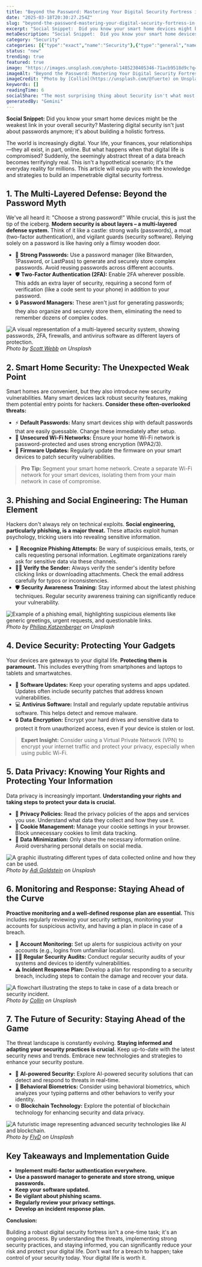 ```yaml
---
title: "Beyond the Password: Mastering Your Digital Security Fortress in 2024"
date: "2025-03-18T20:30:27.254Z"
slug: "beyond-the-password-mastering-your-digital-security-fortress-in-2024"
excerpt: "Social Snippet:  Did you know your smart home devices might be the weakest link in your overall security?  Mastering digital security isn't just about passwords anymore; it's about building a holistic fortress."
metaDescription: "Social Snippet:  Did you know your smart home devices might be the weakest link in your overall security?  Mastering digital security isn't just about pass..."
category: "Security"
categories: [{"type":"exact","name":"Security"},{"type":"general","name":"Technology"},{"type":"medium","name":"Cybersecurity"},{"type":"specific","name":"Data Protection"},{"type":"niche","name":"Encryption Algorithms"}]
status: "new"
trending: true
featured: true
image: "https://images.unsplash.com/photo-1485230405346-71acb9518d9c?q=85&w=1200&fit=max&fm=webp&auto=compress"
imageAlt: "Beyond the Password: Mastering Your Digital Security Fortress in 2024"
imageCredit: "Photo by [Collin](https://unsplash.com/@fuerte) on Unsplash"
keywords: []
readingTime: 6
socialShare: "The most surprising thing about Security isn't what most people think. Find out what experts really say about this game-changing topic."
generatedBy: "Gemini"
---
```




**Social Snippet:**  Did you know your smart home devices might be the weakest link in your overall security?  Mastering digital security isn't just about passwords anymore; it's about building a holistic fortress.

The world is increasingly digital.  Your life, your finances, your relationships—they all exist, in part, online.  But what happens when that digital life is compromised?  Suddenly, the seemingly abstract threat of a data breach becomes terrifyingly real. This isn't a hypothetical scenario; it's the everyday reality for millions. This article will equip you with the knowledge and strategies to build an impenetrable digital security fortress.

## 1. The Multi-Layered Defense:  Beyond the Password Myth

We've all heard it: "Choose a strong password!"  While crucial, this is just the tip of the iceberg.  **Modern security is about layers – a multi-layered defense system.** Think of it like a castle: strong walls (passwords), a moat (two-factor authentication), and vigilant guards (security software).  Relying solely on a password is like having only a flimsy wooden door.

* 🔑 **Strong Passwords:** Use a password manager (like Bitwarden, 1Password, or LastPass) to generate and securely store complex passwords.  Avoid reusing passwords across different accounts.
* 🛡️ **Two-Factor Authentication (2FA):** Enable 2FA wherever possible. This adds an extra layer of security, requiring a second form of verification (like a code sent to your phone) in addition to your password.
* 🔒 **Password Managers:**  These aren't just for generating passwords; they also organize and securely store them, eliminating the need to remember dozens of complex codes.

![A visual representation of a multi-layered security system, showing passwords, 2FA, firewalls, and antivirus software as different layers of protection.](https://images.unsplash.com/photo-1496368077930-c1e31b4e5b44?q=85&w=1200&fit=max&fm=webp&auto=compress)
*Photo by [Scott Webb](https://unsplash.com/@scottwebb) on Unsplash*

## 2.  Smart Home Security:  The Unexpected Weak Point

Smart homes are convenient, but they also introduce new security vulnerabilities.  Many smart devices lack robust security features, making them potential entry points for hackers.  **Consider these often-overlooked threats:**

* ⚡ **Default Passwords:**  Many smart devices ship with default passwords that are easily guessable.  Change these immediately after setup.
* 📡 **Unsecured Wi-Fi Networks:**  Ensure your home Wi-Fi network is password-protected and uses strong encryption (WPA2/3).
* 🤖 **Firmware Updates:** Regularly update the firmware on your smart devices to patch security vulnerabilities.

> **Pro Tip:**  Segment your smart home network. Create a separate Wi-Fi network for your smart devices, isolating them from your main network in case of compromise.

## 3.  Phishing and Social Engineering:  The Human Element

Hackers don't always rely on technical exploits.  **Social engineering, particularly phishing, is a major threat.**  These attacks exploit human psychology, tricking users into revealing sensitive information.

* 🎣 **Recognize Phishing Attempts:** Be wary of suspicious emails, texts, or calls requesting personal information.  Legitimate organizations rarely ask for sensitive data via these channels.
* 🕵️‍♀️ **Verify the Sender:**  Always verify the sender's identity before clicking links or downloading attachments. Check the email address carefully for typos or inconsistencies.
* 🛡️ **Security Awareness Training:**  Stay informed about the latest phishing techniques.  Regular security awareness training can significantly reduce your vulnerability.

![Example of a phishing email, highlighting suspicious elements like generic greetings, urgent requests, and questionable links.](https://images.unsplash.com/photo-1548092372-0d1bd40894a3?q=85&w=1200&fit=max&fm=webp&auto=compress)
*Photo by [Philipp Katzenberger](https://unsplash.com/@fantasyflip) on Unsplash*

## 4.  Device Security:  Protecting Your Gadgets

Your devices are gateways to your digital life.  **Protecting them is paramount.**  This includes everything from smartphones and laptops to tablets and smartwatches.

* 📱 **Software Updates:**  Keep your operating systems and apps updated.  Updates often include security patches that address known vulnerabilities.
* 💻 **Antivirus Software:**  Install and regularly update reputable antivirus software.  This helps detect and remove malware.
* 🔒 **Data Encryption:**  Encrypt your hard drives and sensitive data to protect it from unauthorized access, even if your device is stolen or lost.

> **Expert Insight:** Consider using a Virtual Private Network (VPN) to encrypt your internet traffic and protect your privacy, especially when using public Wi-Fi.

## 5.  Data Privacy:  Knowing Your Rights and Protecting Your Information

Data privacy is increasingly important.  **Understanding your rights and taking steps to protect your data is crucial.**

* 📜 **Privacy Policies:**  Read the privacy policies of the apps and services you use.  Understand what data they collect and how they use it.
* 🍪 **Cookie Management:**  Manage your cookie settings in your browser.  Block unnecessary cookies to limit data tracking.
* 🚫 **Data Minimization:**  Only share the necessary information online.  Avoid oversharing personal details on social media.

![A graphic illustrating different types of data collected online and how they can be used.](https://images.unsplash.com/photo-1550751827-4bd374c3f58b?q=85&w=1200&fit=max&fm=webp&auto=compress)
*Photo by [Adi Goldstein](https://unsplash.com/@adigold1) on Unsplash*

## 6.  Monitoring and Response:  Staying Ahead of the Curve

**Proactive monitoring and a well-defined response plan are essential.**  This includes regularly reviewing your security settings, monitoring your accounts for suspicious activity, and having a plan in place in case of a breach.

* 🔔 **Account Monitoring:**  Set up alerts for suspicious activity on your accounts (e.g., logins from unfamiliar locations).
* 🕵️‍♀️ **Regular Security Audits:**  Conduct regular security audits of your systems and devices to identify vulnerabilities.
* ⚠️ **Incident Response Plan:**  Develop a plan for responding to a security breach, including steps to contain the damage and recover your data.

![A flowchart illustrating the steps to take in case of a data breach or security incident.](https://images.unsplash.com/photo-1485230405346-71acb9518d9c?q=85&w=1200&fit=max&fm=webp&auto=compress)
*Photo by [Collin](https://unsplash.com/@fuerte) on Unsplash*

## 7.  The Future of Security:  Staying Ahead of the Game

The threat landscape is constantly evolving.  **Staying informed and adapting your security practices is crucial.**  Keep up-to-date with the latest security news and trends.  Embrace new technologies and strategies to enhance your security posture.

* 🤖 **AI-powered Security:**  Explore AI-powered security solutions that can detect and respond to threats in real-time.
* 🧠 **Behavioral Biometrics:**  Consider using behavioral biometrics, which analyzes your typing patterns and other behaviors to verify your identity.
* 🌐 **Blockchain Technology:**  Explore the potential of blockchain technology for enhancing security and data privacy.

![A futuristic image representing advanced security technologies like AI and blockchain.](https://images.unsplash.com/photo-1614064641938-3bbee52942c7?q=85&w=1200&fit=max&fm=webp&auto=compress)
*Photo by [FlyD](https://unsplash.com/@flyd2069) on Unsplash*

## Key Takeaways and Implementation Guide

* **Implement multi-factor authentication everywhere.**
* **Use a password manager to generate and store strong, unique passwords.**
* **Keep your software updated.**
* **Be vigilant about phishing scams.**
* **Regularly review your privacy settings.**
* **Develop an incident response plan.**

**Conclusion:**

Building a robust digital security fortress isn't a one-time task; it's an ongoing process.  By understanding the threats, implementing strong security practices, and staying informed, you can significantly reduce your risk and protect your digital life.  Don't wait for a breach to happen; take control of your security today.  Your digital life is worth it.


<div class="reading-progress-container">
  <div id="reading-progress" class="reading-progress"></div>
</div>
